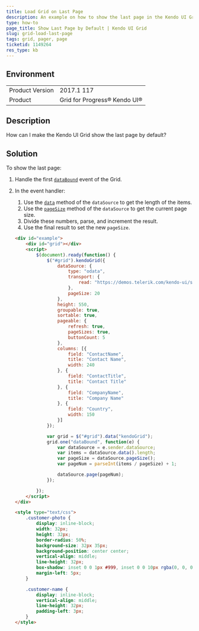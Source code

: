 ```yaml
---
title: Load Grid on Last Page
description: An example on how to show the last page in the Kendo UI Grid.
type: how-to
page_title: Show Last Page by Default | Kendo UI Grid
slug: grid-load-last-page
tags: grid, pager, page
ticketid: 1149264
res_type: kb
---
```


## Environment
<table>
	<tr>
		<td>Product Version</td>
		<td>2017.1 117</td>
	</tr>
	<tr>
		<td>Product</td>
		<td>Grid for Progress® Kendo UI®</td>
	</tr>
</table>


## Description

How can I make the Kendo UI Grid show the last page by default?

## Solution

To show the last page:

1. Handle the first [`dataBound`](https://docs.telerik.com/kendo-ui/api/javascript/ui/grid/events/databound) event of the Grid.
1. In the event handler:
	1. Use the [`data`](https://docs.telerik.com/kendo-ui/api/javascript/data/datasource#methods-data) method of the `dataSource` to get the length of the items.
	1. Use the [`pageSize`](https://docs.telerik.com/kendo-ui/api/javascript/data/datasource#methods-pageSize) method of the `dataSource` to get the current page size.
	1. Divide these numbers, parse, and increment the result.
    1. Use the final result to set the new `pageSize`. 

    ```html
    <div id="example">
        <div id="grid"></div>
        <script>
            $(document).ready(function() {
                $("#grid").kendoGrid({
                    dataSource: {
                        type: "odata",
                        transport: {
                            read: "https://demos.telerik.com/kendo-ui/service/Northwind.svc/Customers"
                        },
                        pageSize: 20
                    },
                    height: 550,
                    groupable: true,
                    sortable: true,
                    pageable: {
                        refresh: true,
                        pageSizes: true,
                        buttonCount: 5
                    },
                    columns: [{
                        field: "ContactName",
                        title: "Contact Name",
                        width: 240
                    }, {
                        field: "ContactTitle",
                        title: "Contact Title"
                    }, {
                        field: "CompanyName",
                        title: "Company Name"
                    }, {
                        field: "Country",
                        width: 150
                    }]
                });

                var grid = $("#grid").data("kendoGrid");
                grid.one("dataBound", function(e) {
                    var dataSource = e.sender.dataSource;
                    var items = dataSource.data().length;
                    var pageSize = dataSource.pageSize();
                    var pageNum = parseInt(items / pageSize) + 1;

                    dataSource.page(pageNum);
                });

            });
        </script>
    </div>

    <style type="text/css">
        .customer-photo {
            display: inline-block;
            width: 32px;
            height: 32px;
            border-radius: 50%;
            background-size: 32px 35px;
            background-position: center center;
            vertical-align: middle;
            line-height: 32px;
            box-shadow: inset 0 0 1px #999, inset 0 0 10px rgba(0, 0, 0, .2);
            margin-left: 5px;
        }

        .customer-name {
            display: inline-block;
            vertical-align: middle;
            line-height: 32px;
            padding-left: 3px;
        }
    </style>
    ```